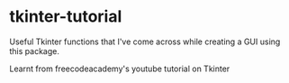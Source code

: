 # tkinter-tutorial
Useful Tkinter functions that I've come across while creating a GUI using this package.

Learnt from freecodeacademy's youtube tutorial on Tkinter
